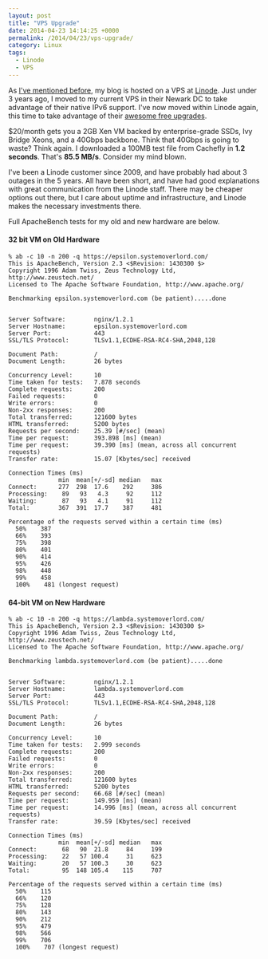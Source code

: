```yaml
---
layout: post
title: "VPS Upgrade"
date: 2014-04-23 14:14:25 +0000
permalink: /2014/04/23/vps-upgrade/
category: Linux
tags:
  - Linode
  - VPS
---
```

As [I've mentioned before](/2011/05/18/linode-rocks/),
my blog is hosted on a VPS at
[Linode](http://www.linode.com/?r=680a893e24df3597d32f58cd41930e969027dc06).
Just under 3 years ago, I moved to my current VPS in their Newark DC to take
advantage of their native IPv6 support.  I've now moved within Linode again,
this time to take advantage of their [awesome free
upgrades](https://blog.linode.com/2014/04/17/linode-cloud-ssds-double-ram-much-more/).

$20/month gets you a 2GB Xen VM backed by enterprise-grade SSDs, Ivy Bridge
Xeons, and a 40Gbps backbone.  Think that 40Gbps is going to waste?  Think
again.  I downloaded a 100MB test file from Cachefly in **1.2 seconds**.  That's
**85.5 MB/s**.  Consider my mind blown.

I've been a Linode customer since 2009, and have probably had about 3 outages in
the 5 years.  All have been short, and have had good explanations with great
communication from the Linode staff.  There may be cheaper options out there,
but I care about uptime and infrastructure, and Linode makes the necessary
investments there.

Full ApacheBench tests for my old and new hardware are below.

#### 32 bit VM on Old Hardware ####
    % ab -c 10 -n 200 -q https://epsilon.systemoverlord.com/
    This is ApacheBench, Version 2.3 <$Revision: 1430300 $>
    Copyright 1996 Adam Twiss, Zeus Technology Ltd, http://www.zeustech.net/
    Licensed to The Apache Software Foundation, http://www.apache.org/

    Benchmarking epsilon.systemoverlord.com (be patient).....done


    Server Software:        nginx/1.2.1
    Server Hostname:        epsilon.systemoverlord.com
    Server Port:            443
    SSL/TLS Protocol:       TLSv1.1,ECDHE-RSA-RC4-SHA,2048,128

    Document Path:          /
    Document Length:        26 bytes

    Concurrency Level:      10
    Time taken for tests:   7.878 seconds
    Complete requests:      200
    Failed requests:        0
    Write errors:           0
    Non-2xx responses:      200
    Total transferred:      121600 bytes
    HTML transferred:       5200 bytes
    Requests per second:    25.39 [#/sec] (mean)
    Time per request:       393.898 [ms] (mean)
    Time per request:       39.390 [ms] (mean, across all concurrent requests)
    Transfer rate:          15.07 [Kbytes/sec] received

    Connection Times (ms)
                  min  mean[+/-sd] median   max
    Connect:      277  298  17.6    292     386
    Processing:    89   93   4.3     92     112
    Waiting:       87   93   4.1     91     112
    Total:        367  391  17.7    387     481

    Percentage of the requests served within a certain time (ms)
      50%    387
      66%    393
      75%    398
      80%    401
      90%    414
      95%    426
      98%    448
      99%    458
      100%    481 (longest request)

#### 64-bit VM on New Hardware ####
    % ab -c 10 -n 200 -q https://lambda.systemoverlord.com/
    This is ApacheBench, Version 2.3 <$Revision: 1430300 $>
    Copyright 1996 Adam Twiss, Zeus Technology Ltd, http://www.zeustech.net/
    Licensed to The Apache Software Foundation, http://www.apache.org/

    Benchmarking lambda.systemoverlord.com (be patient).....done


    Server Software:        nginx/1.2.1
    Server Hostname:        lambda.systemoverlord.com
    Server Port:            443
    SSL/TLS Protocol:       TLSv1.1,ECDHE-RSA-RC4-SHA,2048,128

    Document Path:          /
    Document Length:        26 bytes

    Concurrency Level:      10
    Time taken for tests:   2.999 seconds
    Complete requests:      200
    Failed requests:        0
    Write errors:           0
    Non-2xx responses:      200
    Total transferred:      121600 bytes
    HTML transferred:       5200 bytes
    Requests per second:    66.68 [#/sec] (mean)
    Time per request:       149.959 [ms] (mean)
    Time per request:       14.996 [ms] (mean, across all concurrent requests)
    Transfer rate:          39.59 [Kbytes/sec] received

    Connection Times (ms)
                  min  mean[+/-sd] median   max
    Connect:       68   90  21.8     84     199
    Processing:    22   57 100.4     31     623
    Waiting:       20   57 100.3     30     623
    Total:         95  148 105.4    115     707

    Percentage of the requests served within a certain time (ms)
      50%    115
      66%    120
      75%    128
      80%    143
      90%    212
      95%    479
      98%    566
      99%    706
      100%    707 (longest request)

